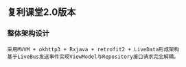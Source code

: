 ## 复利课堂2.0版本
### 整体架构设计

    采用MVVM + okhttp3 + Rxjava + retrofit2 + LiveData形成架构
    基于LiveBus发送事件实现ViewModel与Repository接口请求完全解耦。    
